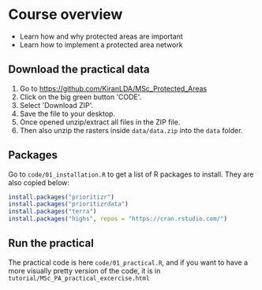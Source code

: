 # Course overview

- Learn how and why protected areas are important
- Learn how to implement a protected area network


## Download the practical data

1. Go to https://github.com/KiranLDA/MSc_Protected_Areas
2. Click on the big green button 'CODE'.
3. Select 'Download ZIP'.
4. Save the file to your desktop.
5. Once opened unzip/extract all files in the ZIP file.
6. Then also unzip the rasters inside `data/data.zip` into the `data` folder.

## Packages

Go to `code/01_installation.R` to get a list of R packages to install. They are also copied below:

```r 
install.packages("prioritizr")
install.packages("prioritizrdata")
install.packages("terra")
install.packages("highs", repos = "https://cran.rstudio.com/")
```

## Run the practical 

The practical code is here `code/01_practical.R`, and if you want to have a more visually pretty version of the code, it is in `tutorial/MSc_PA_practical_excercise.html`